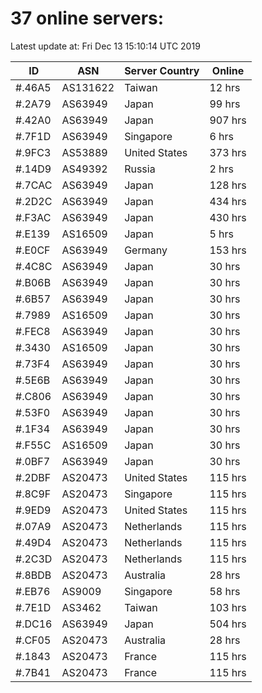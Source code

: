 # 37 online servers:

Latest update at: Fri Dec 13 15:10:14 UTC 2019

| ID | ASN | Server Country | Online |
| -- | --- | -------------- | ------ |
| #.46A5 | AS131622 | Taiwan | 12 hrs |
| #.2A79 | AS63949 | Japan | 99 hrs |
| #.42A0 | AS63949 | Japan | 907 hrs |
| #.7F1D | AS63949 | Singapore | 6 hrs |
| #.9FC3 | AS53889 | United States | 373 hrs |
| #.14D9 | AS49392 | Russia | 2 hrs |
| #.7CAC | AS63949 | Japan | 128 hrs |
| #.2D2C | AS63949 | Japan | 434 hrs |
| #.F3AC | AS63949 | Japan | 430 hrs |
| #.E139 | AS16509 | Japan | 5 hrs |
| #.E0CF | AS63949 | Germany | 153 hrs |
| #.4C8C | AS63949 | Japan | 30 hrs |
| #.B06B | AS63949 | Japan | 30 hrs |
| #.6B57 | AS63949 | Japan | 30 hrs |
| #.7989 | AS16509 | Japan | 30 hrs |
| #.FEC8 | AS63949 | Japan | 30 hrs |
| #.3430 | AS16509 | Japan | 30 hrs |
| #.73F4 | AS63949 | Japan | 30 hrs |
| #.5E6B | AS63949 | Japan | 30 hrs |
| #.C806 | AS63949 | Japan | 30 hrs |
| #.53F0 | AS63949 | Japan | 30 hrs |
| #.1F34 | AS63949 | Japan | 30 hrs |
| #.F55C | AS16509 | Japan | 30 hrs |
| #.0BF7 | AS63949 | Japan | 30 hrs |
| #.2DBF | AS20473 | United States | 115 hrs |
| #.8C9F | AS20473 | Singapore | 115 hrs |
| #.9ED9 | AS20473 | United States | 115 hrs |
| #.07A9 | AS20473 | Netherlands | 115 hrs |
| #.49D4 | AS20473 | Netherlands | 115 hrs |
| #.2C3D | AS20473 | Netherlands | 115 hrs |
| #.8BDB | AS20473 | Australia | 28 hrs |
| #.EB76 | AS9009 | Singapore | 58 hrs |
| #.7E1D | AS3462 | Taiwan | 103 hrs |
| #.DC16 | AS63949 | Japan | 504 hrs |
| #.CF05 | AS20473 | Australia | 28 hrs |
| #.1843 | AS20473 | France | 115 hrs |
| #.7B41 | AS20473 | France | 115 hrs |

